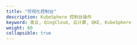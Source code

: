 ```yaml
---
title: "可视化控制台"
description: KubeSphere 控制台操作
keyword: 青云, QingCloud, 云计算, QKE, KubeSphere
weight: 60
collapsible: true
---
```

